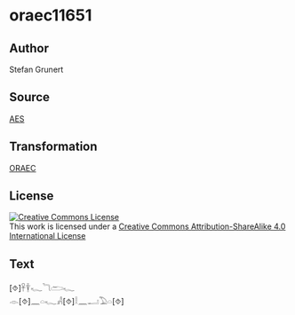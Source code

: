 # oraec11651

## Author

Stefan Grunert

## Source

[AES](https://github.com/simondschweitzer/aes)

## Transformation

[ORAEC](https://oraec.github.io/)

## License

<a rel="license" href="http://creativecommons.org/licenses/by-sa/4.0/"><img alt="Creative Commons License" style="border-width:0" src="https://i.creativecommons.org/l/by-sa/4.0/88x31.png" /></a><br />This work is licensed under a <a rel="license" href="http://creativecommons.org/licenses/by-sa/4.0/">Creative Commons Attribution-ShareAlike 4.0 International License</a>

## Text

[⯑]𓋹𓇉𓆑𓆓𓂧𓆑<br>
𓁹[⯑]𓈖𓏏𓆑𓀻[⯑]𓎛𓈖𓂝𓅐𓏏[⯑]<br>
